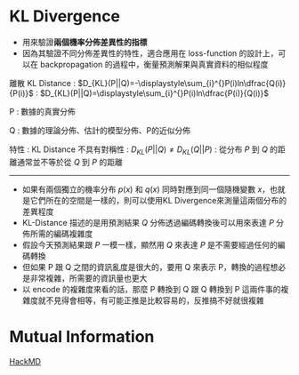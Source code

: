 # KL Divergence

- 用來驗證**兩個機率分佈差異性的指標**
- 因為其驗證不同分佈差異性的特性，適合應用在 loss-function 的設計上，可以在 backpropagation 的過程中，衡量預測解果與真實資料的相似程度


離散 KL Distance
: $D_{KL}(P||Q)=-\displaystyle\sum_{i}^{}P(i)ln\dfrac{Q(i)}{P(i)}$
: $D_{KL}(P||Q)=\displaystyle\sum_{i}^{}P(i)ln\dfrac{P(i)}{Q(i)}$

P
: 數據的真實分佈

Q
: 數據的理論分佈、估計的模型分佈、P的近似分佈

特性
: KL Distance 不具有對稱性
: $D_{KL}(P||Q)\neq D_{KL}(Q||P)$
: 從分布 $P$ 到 $Q$ 的距離通常並不等於從 $Q$ 到 $P$ 的距離

---

- 如果有兩個獨立的機率分布 $p(x)$ 和 $q(x)$ 同時對應到同一個隨機變數 $x$，也就是它們所在的空間是一樣的，則可以使用KL Divergence來測量這兩個分布的差異程度
- KL-Distance 描述的是用預測結果 $Q$ 分佈透過編碼轉換後可以用來表達 $P$ 分佈所需的編碼複雜度
- 假設今天預測結果跟 $P$ 一模一樣，顯然用 $Q$ 來表達 $P$ 是不需要經過任何的編碼轉換
- 但如果 P 跟 Q 之間的資訊亂度是很大的，要用 Q 來表示 P，轉換的過程想必是非常複雜，所需要的資訊量也更大
- 以 encode 的複雜度來看的話，那麼 P 轉換到 Q 跟 Q 轉換到 P 這兩件事的複雜度就不見得會相等，有可能正推是比較容易的，反推搞不好就很複雜



# Mutual Information



[HackMD](https://hackmd.io/@lEHmUoFNSfOem4UTt7O44g/SyecU0qCP)
